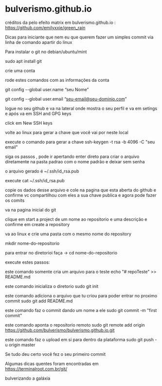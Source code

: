 # bulverismo.github.io
créditos da pelo efeito matrix em bulverismo.github.io : https://github.com/emilyxxie/green_rain

Dicas para iniciante que nem eu
que querem fazer um simples commit via linha de comando apartir do linux

Para instalar o git no debian/ubuntu/mint

sudo apt install git

crie uma conta

rode estes comandos com as informações da conta

git config --global user.name “seu Nome” 

git config --global user.email “seu-email@seu-dominio.com”

logue no seu github e va na lateral onde mostra o seu perfil e va em setings e após va em SSH and GPG keys

click em New SSH keys

volte ao linux para gerar a chave que você vai por neste local

execute o comando para gerar a chave
ssh-keygen -t rsa -b 4096 -C "seu email"

siga os passos , pode ir apertando enter direto para criar o arquivo diretamente na pasta padrao com o nome padrão e deixar sem senha

o arquivo gerado é ~/.ssh/id_rsa.pub

execute 
cat ~/.ssh/id_rsa.pub 

copie os dados desse arquivo e cole na pagina que esta aberta do github e confirme
vc compartilhou com eles a sua chave publica e agora pode fazer os comits

va na pagina inicial do git

clique em start a project
de um nome ao repositorio e uma descrição e confirme em create a repository

va ao linux e crie uma pasta com o mesmo nome do repository

mkdir nome-do-repositorio

para entrar no diretorioi faça -> cd nome-do-repositorio

execute estes passos:

este comando somente cria um arquivo para o teste
echo "# repoTeste" >> README.md

este comando inicializa o diretorio
sudo git init

este comando adiciona o arquivo que tu criou para poder entrar no proximo commit
sudo git add README.md

este comando faz o commit dando um nome a ele
sudo git commit -m "first commit"

este comando aponta o repositorio remoto
sudo git remote add origin https://github.com/bulverismo/bulverismo.github.io.git

este comando faz o upload em si para dentro da plataforma
sudo git push -u origin master

Se tudo deu certo você fez o seu primeiro commit

Algumas dicas quentes foram encontradas em https://terminalroot.com.br/git/

bulverizando a galáxia
